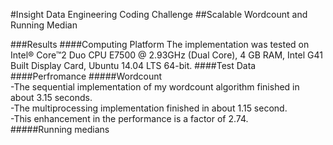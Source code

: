 #Insight Data Engineering Coding Challenge 
##Scalable Wordcount and Running Median



###Results
####Computing Platform
The implementation was tested on Intel® Core™2 Duo CPU E7500 @ 2.93GHz (Dual Core), 4 GB RAM, Intel G41 Built Display Card, Ubuntu 14.04 LTS 64-bit.
####Test Data 
####Perfromance
#####Wordcount    
-The sequential implementation of my wordcount algorithm finished in about 3.15 seconds.    
-The multiprocessing implementation finished in about 1.15 second.     
-This enhancement in the performance is a factor of 2.74.    
#####Running medians
 